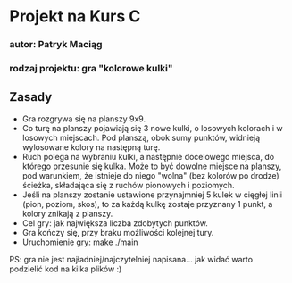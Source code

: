 # Projekt na Kurs C

### autor: Patryk Maciąg
### rodzaj projektu: gra "kolorowe kulki"



## Zasady
* Gra rozgrywa się na planszy 9x9.
* Co turę na planszy pojawiają się 3 nowe kulki, o losowych kolorach i w losowych miejscach. Pod planszą, obok sumy punktów, widnieją wylosowane kolory na następną turę.
* Ruch polega na wybraniu kulki, a następnie docelowego miejsca, do którego przesunie się kulka. Może to być dowolne miejsce na planszy, pod warunkiem, że istnieje do niego "wolna" (bez kolorów po drodze) ścieżka, składająca się z ruchów pionowych i poziomych.
* Jeśli na planszy zostanie ustawione przynajmniej 5 kulek w cięgłej linii (pion, poziom, skos), to za każdą kulkę zostaje przyznany 1 punkt, a kolory znikają z planszy.
* Cel gry: jak największa liczba zdobytych punktów.
* Gra kończy się, przy braku możliwości kolejnej tury.
* Uruchomienie gry:
	make
	./main

PS: gra nie jest najładniej/najczytelniej napisana... jak widać warto podzielić kod na kilka plików :)

